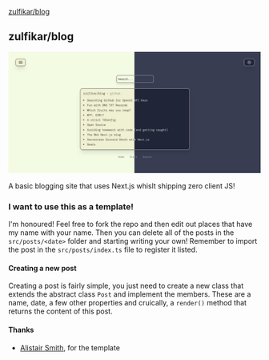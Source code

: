 [zulfikar/blog](https://muhammad-zulfikar.github.io/blog)

## zulfikar/blog

![zulfikar/blog screenshpt](screenshot.png)

A basic blogging site that uses Next.js whislt shipping zero client JS!

### I want to use this as a template!

I'm honoured! Feel free to fork the repo and then edit out places that have my name with your name. Then you can delete all of the posts in the `src/posts/<date>` folder and starting writing your own! Remember to import the post in the `src/posts/index.ts` file to register it listed.

#### Creating a new post

Creating a post is fairly simple, you just need to create a new class that extends the abstract class `Post` and implement the members. These are a name, date, a few other properties and cruically, a `render()` method that returns the content of this post.

#### Thanks

- [Alistair Smith](https://github.com/alii), for the template